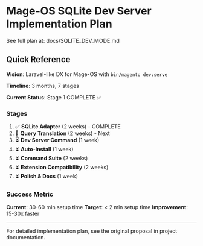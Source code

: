 # Mage-OS SQLite Dev Server Implementation Plan

See full plan at: docs/SQLITE_DEV_MODE.md

## Quick Reference

**Vision**: Laravel-like DX for Mage-OS with `bin/magento dev:serve`

**Timeline**: 3 months, 7 stages

**Current Status**: Stage 1 COMPLETE ✅

### Stages

1. ✅ **SQLite Adapter** (2 weeks) - COMPLETE
2. 🚧 **Query Translation** (2 weeks) - Next
3. ⏳ **Dev Server Command** (1 week)
4. ⏳ **Auto-Install** (1 week)
5. ⏳ **Command Suite** (2 weeks)
6. ⏳ **Extension Compatibility** (2 weeks)
7. ⏳ **Polish & Docs** (1 week)

### Success Metric

**Current**: 30-60 min setup time
**Target**: < 2 min setup time
**Improvement**: 15-30x faster

---

For detailed implementation plan, see the original proposal in project documentation.
